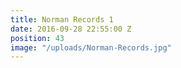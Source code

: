 ```yaml
---
title: Norman Records 1
date: 2016-09-28 22:55:00 Z
position: 43
image: "/uploads/Norman-Records.jpg"
---
```


